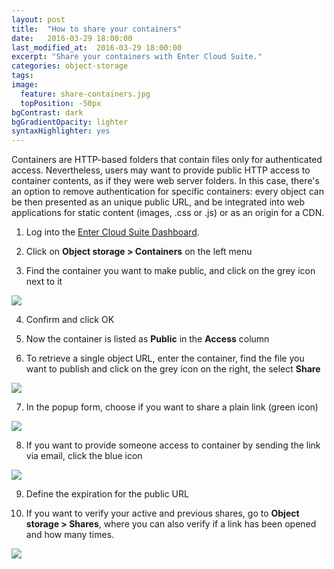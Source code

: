 ```yaml
---
layout: post
title:  "How to share your containers"
date:   2016-03-29 18:00:00
last_modified_at:  2016-03-29 18:00:00
excerpt: "Share your containers with Enter Cloud Suite."
categories: object-storage
tags:
image:
  feature: share-containers.jpg
  topPosition: -50px
bgContrast: dark
bgGradientOpacity: lighter
syntaxHighlighter: yes
---
```

Containers are HTTP-based folders that contain files only for authenticated access. Nevertheless, users may want to provide public HTTP access to container contents, as if they were web server folders. In this case, there's an option to remove authentication for specific containers: every object can be then presented as an unique public URL, and be integrated into web applications for static content (images, .css or .js) or as an origin for a CDN.

1. Log into the <a href="https://dashboard.entercloudsuite.com" target="_blank">Enter Cloud Suite Dashboard</a>.

2. Click on **Object storage > Containers** on the left menu

3. Find the container you want to make public, and click on the grey icon next to it
<img class="responsive-guide-img" src="{{ site.baseurl_posts_img }}ecs-object-storage-share-containers-01.png">

4. Confirm and click OK

5. Now the container is listed as **Public** in the **Access** column

6. To retrieve a single object URL, enter the container, find the file you want to publish and click on the grey icon on the right, the select **Share**
<img class="responsive-guide-img" src="{{ site.baseurl_posts_img }}ecs-object-storage-share-containers-02.png">

7. In the popup form, choose if you want to share a plain link (green icon) 
<img class="responsive-guide-img" src="{{ site.baseurl_posts_img }}ecs-object-storage-share-containers-03.png">

8. If you want to provide someone access to container by sending the link via email, click the blue icon
<img class="responsive-guide-img" src="{{ site.baseurl_posts_img }}ecs-object-storage-share-containers-04.png">

9. Define the expiration for the public URL

10. If you want to verify your active and previous shares, go to **Object storage > Shares**, where you can also verify if a link has been opened and how many times.
<img class="responsive-guide-img" src="{{ site.baseurl_posts_img }}ecs-object-storage-share-containers-05.png">